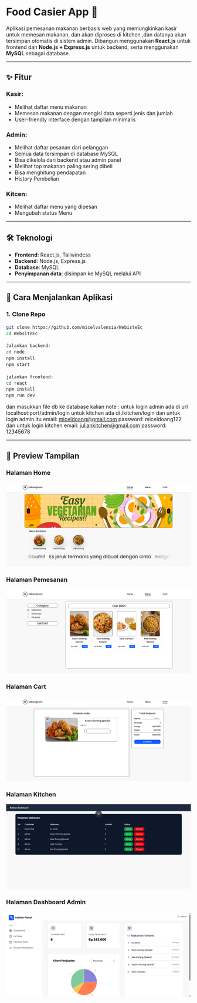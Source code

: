# Food Casier App 🍔

Aplikasi pemesanan makanan berbasis web yang memungkinkan kasir untuk memesan makanan, dan akan diproses di kitchen ,dan datanya akan tersimpan otomatis di sistem admin. Dibangun menggunakan **React.js** untuk frontend dan **Node.js + Express.js** untuk backend, serta menggunakan **MySQL** sebagai database.

---

## ✨ Fitur

### Kasir:
- Melihat daftar menu makanan
- Memesan makanan dengan mengisi data seperti jenis dan jumlah
- User-friendly interface dengan tampilan minimalis

### Admin:
- Melihat daftar pesanan dari pelanggan
- Semua data tersimpan di database MySQL
- Bisa dikelola dari backend atau admin panel
- Melihat top makanan paling sering dibeli
- Bisa menghitung pendapatan
- History Pembelian
 
### Kitcen:
- Melihat daftar menu yang dipesan
- Mengubah status Menu

---

## 🛠️ Teknologi

- **Frontend**: React.js, Tailwindcss
- **Backend**: Node.js, Express.js
- **Database**: MySQL
- **Penyimpanan data**: disimpan ke MySQL melalui API

---
## 🚀 Cara Menjalankan Aplikasi

### 1. Clone Repo

```bash
git clone https://github.com/micelvalensia/WebisteEc
cd WebsiteEc

Jalankan backend:
cd node
npm install
npm start

jalankan frontend:
cd react
npm install
npm run dev

```
dan masukkan file db ke database kalian
note : untuk login admin ada di url localhost:port/admin/login 
untuk kitchen ada di /kitchen/login dan untuk login admin itu 
email: miceldoang@gmail.com
password: miceldoang122
dan untuk login kitchen
email: juliankitchen@gmail.com
password: 12345678

---

## 📸 Preview Tampilan

### Halaman Home
![Home](https://raw.githubusercontent.com/micelvalensia/WebsiteEc/main/react/src/assets/home.png)

### Halaman Pemesanan
![menu](https://raw.githubusercontent.com/micelvalensia/WebsiteEc/main/react/src/assets/menu.png)

### Halaman Cart
![cart](https://raw.githubusercontent.com/micelvalensia/WebsiteEc/main/react/src/assets/cart.png)

### Halaman Kitchen
![cart](https://raw.githubusercontent.com/micelvalensia/WebsiteEc/main/react/src/assets/kitchen.png)

### Halaman Dashboard Admin
![dashboard](https://raw.githubusercontent.com/micelvalensia/WebsiteEc/main/react/src/assets/dashboard.png)
